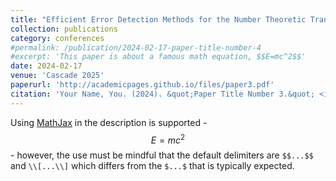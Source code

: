 ```yaml
---
title: "Efficient Error Detection Methods for the Number Theoretic Transforms in Lattice-Based Algorithms"
collection: publications
category: conferences
#permalink: /publication/2024-02-17-paper-title-number-4
#excerpt: 'This paper is about a famous math equation, $$E=mc^2$$'
date: 2024-02-17
venue: 'Cascade 2025'
paperurl: 'http://academicpages.github.io/files/paper3.pdf'
citation: 'Your Name, You. (2024). &quot;Paper Title Number 3.&quot; <i>GitHub Journal of Bugs</i>. 1(3).'
---
```


Using [MathJax](https://www.mathjax.org/) in the description is supported - $$E=mc^2$$ - however, the use must be mindful that the default delimiters are `$$...$$` and `\\[...\\]` which differs from the `$...$` that is typically expected.

